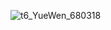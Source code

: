 ![t6_YueWen_680318](https://user-images.githubusercontent.com/17806205/203684040-08b5686f-350b-4397-96d6-cfb7a5c35dee.jpg)
